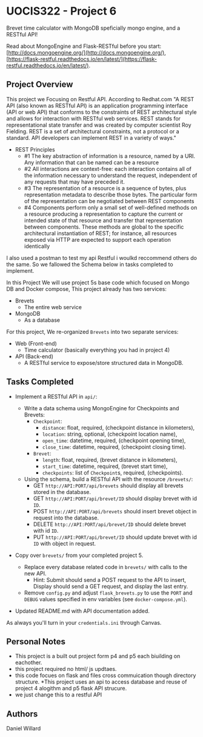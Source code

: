 # UOCIS322 - Project 6 #
Brevet time calculator with MongoDB speficially mongo engine, and a RESTful API!

Read about MongoEngine and Flask-RESTful before you start: [http://docs.mongoengine.org/](http://docs.mongoengine.org/), [https://flask-restful.readthedocs.io/en/latest/](https://flask-restful.readthedocs.io/en/latest/).

## Project Overview

This project we Focusing on Restful API. According to Redhat.com
"A REST API (also known as RESTful API) is an application programming interface (API or web API) that conforms to the constraints of REST architectural style and allows for interaction with RESTful web services. REST stands for representational state transfer and was created by computer scientist Roy Fielding.
REST is a set of architectural constraints, not a protocol or a standard. API developers can implement REST in a variety of ways."

* REST Principles
	* #1 The key abstraction of information is a resource, named by a URI. Any information that can be named can be a resource
	* #2 All interactions are context-free: each 	interaction contains all of the information necessary to understand the request, independent of any requests that may have preceded it.
	* #3 The representation of a resource is a sequence of bytes, plus representation metadata to describe those bytes. The particular form of the representation can be negotiated between REST components
	* #4 Components perform only a small set of well-defined methods on a resource producing a representation to capture the current or intended state of that resource and transfer that representation between components. These methods are global to the specific architectural instantiation of REST; for instance, all resources exposed via HTTP are expected to support each operation identically

I also used a postman to test my api Restful i woulkd reccommend others do the same.
So we fallowed the Schema below in tasks completed to implement.


In this Project We will use project 5s base code which focused on Mongo DB and Docker compose, This project already has two services:

* Brevets
	* The entire web service
* MongoDB
	* As a database

For this project, We re-organized `Brevets` into two separate services:

* Web (Front-end)
	* Time calculator (basically everything you had in project 4)
* API (Back-end)
	* A RESTful service to expose/store structured data in MongoDB.

## Tasks Completed

* Implement a RESTful API in `api/`:
	* Write a data schema using MongoEngine for Checkpoints and Brevets:
		* `Checkpoint`:
			* `distance`: float, required, (checkpoint distance in kilometers), 
			* `location`: string, optional, (checkpoint location name), 
			* `open_time`: datetime, required, (checkpoint opening time), 
			* `close_time`: datetime, required, (checkpoint closing time).
		* `Brevet`:
			* `length`: float, required, (brevet distance in kilometers),
			* `start_time`: datetime, required, (brevet start time),
			* `checkpoints`: list of `Checkpoint`s, required, (checkpoints).
	* Using the schema, build a RESTful API with the resource `/brevets/`:
		* GET `http://API:PORT/api/brevets` should display all brevets stored in the database.
		* GET `http://API:PORT/api/brevet/ID` should display brevet with id `ID`.
		* POST `http://API:PORT/api/brevets` should insert brevet object in request into the database.
		* DELETE `http://API:PORT/api/brevet/ID` should delete brevet with id `ID`.
		* PUT `http://API:PORT/api/brevet/ID` should update brevet with id `ID` with object in request.

* Copy over `brevets/` from your completed project 5.
	* Replace every database related code in `brevets/` with calls to the new API.
		* Hint: Submit should send a POST request to the API to insert, Display should send a GET request, and display the last entry.
	* Remove `config.py` and adjust `flask_brevets.py` to use the `PORT` and `DEBUG` values specified in env variables (see `docker-compose.yml`).

* Updated README.md with API documentation added.

As always you'll turn in your `credentials.ini` through Canvas.

## Personal Notes

* This project is a built out project form p4 and p5 each biuilding on eachother. 
* this project required no html/ js updtaes.
* this code focues on flask and files cross commuication though directory structure.
*This project uses an api to access database and reuse of project 4 alogithm and p5 flask API strucure. 
* we just change this to a restful API

## Authors

Daniel Willard
